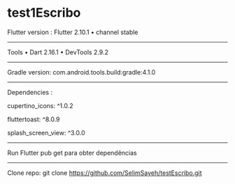# test1Escribo


Flutter version : Flutter 2.10.1 • channel stable 

--------------------------------------
Tools • Dart 2.16.1 • DevTools 2.9.2

--------------------------------------

Gradle version: com.android.tools.build:gradle:4.1.0

--------------------------------------
Dependencies :

 cupertino_icons: ^1.0.2

 fluttertoast: ^8.0.9

 splash_screen_view: ^3.0.0
 
--------------------------------------
Run Flutter pub get para obter dependências

--------------------------------------

Clone repo: 
git clone https://github.com/SelimSayeh/testEscribo.git
